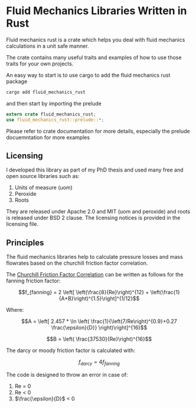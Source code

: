 # Fluid Mechanics Libraries Written in Rust

Fluid mechanics rust is a crate which helps you deal with fluid 
mechanics calculations in a unit safe manner.

The crate contains many useful traits and examples of how to use 
those traits for your own projects.

An easy way to start is to use cargo to add the fluid mechanics rust
package
```bash
cargo add fluid_mechanics_rust
```
and then start by importing the prelude
```rust
extern crate fluid_mechanics_rust;
use fluid_mechanics_rust::prelude::*;
```

Please refer to crate documentation for more details,
especially the prelude docuemntation for more examples

## Licensing

I developed this library as part of my PhD thesis and used
many free and open source libraries such as:

1. Units of measure (uom)
2. Peroxide
3. Roots

They are released under Apache 2.0 and MIT (uom and peroxide)
and roots is released under BSD 2 clause. The licensing notices
is provided in the licensing file.

## Principles

The fluid mechanics libraries help to calculate pressure losses
and mass flowrates based on the churchill friction factor 
correlation. 

The [Churchill Friction Factor Correlation](
https://powderprocess.net/Tools_html/Piping/Churchill.html)
can be written as follows for the fanning friction factor:

$$f_{fanning} = 2 \left[ \left(\frac{8}{Re}\right)^{12} + 
\left(\frac{1}{A+B}\right)^{1.5}\right]^{1/12}$$

Where:

$$A = \left[ 2.457 * \ln \left(
\frac{1}{\left(7/Re\right)^{0.9}+0.27 \frac{\epsilon}{D}}
\right)\right]^{16}$$


$$B = \left( \frac{37530}{Re}\right)^{16}$$

The darcy or moody friction factor is calculated with:

$$f_{darcy} = 4 f_{fanning}$$

The code is designed to throw an error in case of:
1. Re = 0
2. Re < 0
3. $\frac{\epsilon}{D}$ < 0


